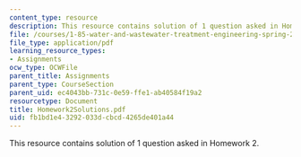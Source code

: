 ```yaml
---
content_type: resource
description: This resource contains solution of 1 question asked in Homework 2.
file: /courses/1-85-water-and-wastewater-treatment-engineering-spring-2006/fb1bd1e43292033dcbcd4265de401a44_Homework2Solutions.pdf
file_type: application/pdf
learning_resource_types:
- Assignments
ocw_type: OCWFile
parent_title: Assignments
parent_type: CourseSection
parent_uid: ec4043bb-731c-0e59-ffe1-ab40584f19a2
resourcetype: Document
title: Homework2Solutions.pdf
uid: fb1bd1e4-3292-033d-cbcd-4265de401a44
---
```

This resource contains solution of 1 question asked in Homework 2.

